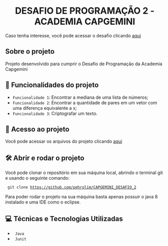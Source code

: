 <h1 align="center"> DESAFIO DE PROGRAMAÇÃO 2 - ACADEMIA CAPGEMINI </h1>

Caso tenha interesse, você pode acessar o desafio clicando <a href="https://docs.google.com/document/d/e/2PACX-1vRrSJORROEeHhNOmTuKxwlnC9APumr1C_k365WH3zVlryBy3KnvvZPnSmulijLktw/pub"> aqui </a>

<h2> Sobre o projeto </h2> 

Projeto desenvolvido para cumprir o Desafio de Programação da Academia Capgemini

## :hammer: Funcionalidades do projeto

- `Funcionalidade 1`: Encontrar a mediana de uma lista de números;
- `Funcionalidade 2`: Encontrar a quantidade de pares em um vetor com uma diferença equivalente a x;
- `Funcionalidade 3`: Criptografar um texto.

## 📁 Acesso ao projeto


Você pode acessar os arquivos do projeto clicando <a href="https://github.com/pehrolim/CAPGEMINI_DESAFIO_2"> aqui </a>

## 🛠️ Abrir e rodar o projeto

Você pode clonar o repositório em sua máquina local, abrindo o terminal git e usando o seguinte comando:

  <code> git clone https://github.com/pehrolim/CAPGEMINI_DESAFIO_2 </code>

Para poder rodar o projeto na sua máquina basta apenas possuir o java 8 instalado e uma IDE como o eclipse.

## :computer: Técnicas e Tecnologias Utilizadas

<ul> 
  <li><code> Java </code></li>
  <li><code> Junit </code></li>
</ul>
